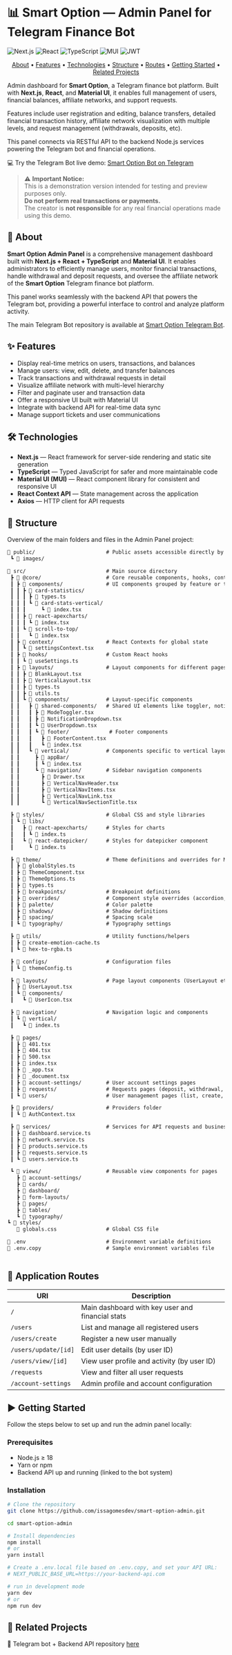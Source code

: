 # 📊 Smart Option — Admin Panel for Telegram Finance Bot

![Next.js](https://img.shields.io/badge/Next.js-13.x-black?style=for-the-badge&logo=next.js&logoColor=white) 
![React](https://img.shields.io/badge/React-18.x-blue?style=for-the-badge&logo=react&logoColor=white) 
![TypeScript](https://img.shields.io/badge/TypeScript-5.x-%23007ACC?style=for-the-badge&logo=typescript&logoColor=white) 
![MUI](https://img.shields.io/badge/MUI-5.x-007FFF?style=for-the-badge&logo=mui&logoColor=white) 
![JWT](https://img.shields.io/badge/JWT-Auth-%2300A7E1?style=for-the-badge&logo=jsonwebtokens&logoColor=white)

<p align="center">
  <a href="#about">About</a> •
  <a href="#features">Features</a> •
  <a href="#technologies">Technologies</a> •
  <a href="#structure">Structure</a> •
  <a href="#routes">Routes</a> •
  <a href="#getting-started">Getting Started</a> •
  <a href="#related-projects">Related Projects</a>
</p>

Admin dashboard for **Smart Option**, a Telegram finance bot platform. Built with **Next.js**, **React**, and **Material UI**, it enables full management of users, financial balances, affiliate networks, and support requests.

Features include user registration and editing, balance transfers, detailed financial transaction history, affiliate network visualization with multiple levels, and request management (withdrawals, deposits, etc).

This panel connects via RESTful API to the backend Node.js services powering the Telegram bot and financial operations.

💻 Try the Telegram Bot live demo: [Smart Option Bot on Telegram](https://web.telegram.org/k/#@smartoptionea_bot)

> ⚠️ **Important Notice:**  
> This is a demonstration version intended for testing and preview purposes only.  
> **Do not perform real transactions or payments.**  
> The creator is **not responsible** for any real financial operations made using this demo.

<h2 id="about">📌 About</h2>

**Smart Option Admin Panel** is a comprehensive management dashboard built with **Next.js + React + TypeScript** and **Material UI**. It enables administrators to efficiently manage users, monitor financial transactions, handle withdrawal and deposit requests, and oversee the affiliate network of the **Smart Option** Telegram finance bot platform.

This panel works seamlessly with the backend API that powers the Telegram bot, providing a powerful interface to control and analyze platform activity.

The main Telegram Bot repository is available at [Smart Option Telegram Bot](https://github.com/issagomesdev/smart-option).

<h2 id="features">✨ Features</h2>

- Display real-time metrics on users, transactions, and balances  
- Manage users: view, edit, delete, and transfer balances  
- Track transactions and withdrawal requests in detail  
- Visualize affiliate network with multi-level hierarchy  
- Filter and paginate user and transaction data  
- Offer a responsive UI built with Material UI  
- Integrate with backend API for real-time data sync  
- Manage support tickets and user communications

<h2 id="technologies">🛠️ Technologies</h2>

- **Next.js** — React framework for server-side rendering and static site generation  
- **TypeScript** — Typed JavaScript for safer and more maintainable code  
- **Material UI (MUI)** — React component library for consistent and responsive UI  
- **React Context API** — State management across the application  
- **Axios** — HTTP client for API requests  

<h2 id="structure">📁 Structure</h2>

Overview of the main folders and files in the Admin Panel project:

```txt
📁 public/                       # Public assets accessible directly by the browser
 ┗ 📁 images/                    

📁 src/                          # Main source directory
 ┣ 📁 @core/                     # Core reusable components, hooks, context and layouts
 ┃ ┣ 📁 components/              # UI components grouped by feature or type
 ┃ ┃ ┣ 📁 card-statistics/      
 ┃ ┃ ┃ ┣ 📄 types.ts            
 ┃ ┃ ┃ ┗ 📁 card-stats-vertical/ 
 ┃ ┃ ┃     ┗ 📄 index.tsx        
 ┃ ┃ ┣ 📁 react-apexcharts/      
 ┃ ┃ ┃ ┗ 📄 index.tsx            
 ┃ ┃ ┗ 📁 scroll-to-top/         
 ┃ ┃   ┗ 📄 index.tsx            
 ┃ ┣ 📁 context/                 # React Contexts for global state
 ┃ ┃ ┗ 📄 settingsContext.tsx    
 ┃ ┣ 📁 hooks/                   # Custom React hooks
 ┃ ┃ ┗ 📄 useSettings.ts         
 ┃ ┣ 📁 layouts/                 # Layout components for different pages
 ┃ ┃ ┣ 📄 BlankLayout.tsx        
 ┃ ┃ ┣ 📄 VerticalLayout.tsx    
 ┃ ┃ ┣ 📄 types.ts               
 ┃ ┃ ┣ 📄 utils.ts              
 ┃ ┃ ┗ 📁 components/            # Layout-specific components
 ┃ ┃   ┣ 📁 shared-components/   # Shared UI elements like toggler, notifications
 ┃ ┃   ┃ ┣ 📄 ModeToggler.tsx    
 ┃ ┃   ┃ ┣ 📄 NotificationDropdown.tsx  
 ┃ ┃   ┃ ┗ 📄 UserDropdown.tsx   
 ┃ ┃   ┃ ┗ 📁 footer/             # Footer components
 ┃ ┃   ┃   ┣ 📄 FooterContent.tsx
 ┃ ┃   ┃   ┗ 📄 index.tsx
 ┃ ┃   ┗ 📁 vertical/            # Components specific to vertical layout
 ┃ ┃     ┣ 📁 appBar/            
 ┃ ┃     ┃ ┗ 📄 index.tsx        
 ┃ ┃     ┗ 📁 navigation/        # Sidebar navigation components
 ┃ ┃       ┣ 📄 Drawer.tsx       
 ┃ ┃       ┣ 📄 VerticalNavHeader.tsx
 ┃ ┃       ┣ 📄 VerticalNavItems.tsx
 ┃ ┃       ┣ 📄 VerticalNavLink.tsx
 ┃ ┃       ┗ 📄 VerticalNavSectionTitle.tsx

 ┣ 📁 styles/                    # Global CSS and style libraries
 ┃ ┗ 📁 libs/
 ┃   ┣ 📁 react-apexcharts/      # Styles for charts
 ┃   ┃ ┗ 📄 index.ts            
 ┃   ┗ 📁 react-datepicker/      # Styles for datepicker component
 ┃     ┗ 📄 index.ts            

 ┣ 📁 theme/                     # Theme definitions and overrides for MUI
 ┃ ┣ 📄 globalStyles.ts          
 ┃ ┣ 📄 ThemeComponent.tsx       
 ┃ ┣ 📄 ThemeOptions.ts          
 ┃ ┣ 📄 types.ts                
 ┃ ┣ 📁 breakpoints/             # Breakpoint definitions
 ┃ ┣ 📁 overrides/               # Component style overrides (accordion, alerts, buttons, etc)
 ┃ ┣ 📁 palette/                 # Color palette
 ┃ ┣ 📁 shadows/                 # Shadow definitions
 ┃ ┣ 📁 spacing/                 # Spacing scale
 ┃ ┗ 📁 typography/              # Typography settings

 ┣ 📁 utils/                     # Utility functions/helpers
 ┃ ┣ 📄 create-emotion-cache.ts 
 ┃ ┗ 📄 hex-to-rgba.ts           

 ┣ 📁 configs/                   # Configuration files
 ┃ ┗ 📄 themeConfig.ts           

 ┣ 📁 layouts/                   # Page layout components (UserLayout etc)
 ┃ ┣ 📄 UserLayout.tsx           
 ┃ ┗ 📁 components/             
 ┃   ┗ 📄 UserIcon.tsx           

 ┣ 📁 navigation/                # Navigation logic and components
 ┃ ┗ 📁 vertical/                
 ┃   ┗ 📄 index.ts              

 ┣ 📁 pages/                     
 ┃ ┣ 📄 401.tsx                  
 ┃ ┣ 📄 404.tsx                  
 ┃ ┣ 📄 500.tsx                  
 ┃ ┣ 📄 index.tsx               
 ┃ ┣ 📄 _app.tsx                 
 ┃ ┣ 📄 _document.tsx           
 ┃ ┣ 📁 account-settings/        # User account settings pages
 ┃ ┣ 📁 requests/                # Requests pages (deposit, withdrawal, support, etc)
 ┃ ┗ 📁 users/                   # User management pages (list, create, update, view)

 ┣ 📁 providers/                 # Providers folder
 ┃ ┗ 📄 AuthContext.tsx          

 ┣ 📁 services/                  # Services for API requests and business logic
 ┃ ┣ 📄 dashboard.service.ts    
 ┃ ┣ 📄 network.service.ts      
 ┃ ┣ 📄 products.service.ts     
 ┃ ┣ 📄 requests.service.ts     
 ┃ ┗ 📄 users.service.ts         

 ┗ 📁 views/                     # Reusable view components for pages
   ┣ 📁 account-settings/       
   ┣ 📁 cards/                 
   ┣ 📁 dashboard/             
   ┣ 📁 form-layouts/          
   ┣ 📁 pages/                 
   ┣ 📁 tables/                
   ┗ 📁 typography/            
┗ 📁 styles/                     
   📄 globals.css                # Global CSS file

📄 .env                          # Environment variable definitions
📄 .env.copy                     # Sample environment variables file
           
```

<h2 id="routes">📍 Application Routes</h2>

| URI                  | Description                                      |
| -------------------- | ------------------------------------------------ |
| `/`                  | Main dashboard with key user and financial stats |
| `/users`             | List and manage all registered users             |
| `/users/create`      | Register a new user manually                     |
| `/users/update/[id]` | Edit user details (by user ID)                   |
| `/users/view/[id]`   | View user profile and activity (by user ID)      |
| `/requests`          | View and filter all user requests                |
| `/account-settings`  | Admin profile and account configuration          |

<h2 id="getting-started">▶️ Getting Started</h2>

Follow the steps below to set up and run the admin panel locally:

### Prerequisites

- Node.js ≥ 18
- Yarn or npm
- Backend API up and running (linked to the bot system)

### Installation

```bash
# Clone the repository
git clone https://github.com/issagomesdev/smart-option-admin.git

cd smart-option-admin

# Install dependencies
npm install
# or
yarn install

# Create a .env.local file based on .env.copy, and set your API URL:
# NEXT_PUBLIC_BASE_URL=https://your-backend-api.com

# run in development mode
yarn dev
# or
npm run dev
```
<h2 id="related-projects">🔗 Related Projects</h2>

🤖 Telegram bot + Backend API repository [here](https://github.com/issagomesdev/smart-option)



